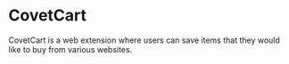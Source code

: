 # CovetCart
CovetCart is a web extension where users can save items that they would like to buy from various websites.
